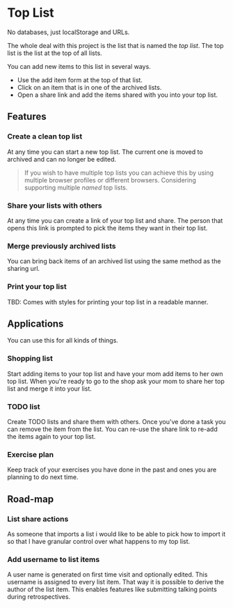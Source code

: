 # Top List

No databases, just localStorage and URLs.

The whole deal with this project is the list that is named the _top list_.
The top list is the list at the top of all lists.

You can add new items to this list in several ways.

- Use the add item form at the top of that list.
- Click on an item that is in one of the archived lists.
- Open a share link and add the items shared with you into your top list.

## Features

### Create a clean top list

At any time you can start a new top list. The current one is moved to archived
and can no longer be edited.

> If you wish to have multiple top lists you can achieve this by using
> multiple browser profiles or different browsers. Considering supporting
> multiple _named_ top lists.

### Share your lists with others

At any time you can create a link of your top list and share. The person that
opens this link is prompted to pick the items they want in their top list.

### Merge previously archived lists

You can bring back items of an archived list using the same method as the
sharing url.

### Print your top list

TBD: Comes with styles for printing your top list in a readable manner.

## Applications

You can use this for all kinds of things.

### Shopping list

Start adding items to your top list and have your mom add items to her own top
list. When you're ready to go to the shop ask your mom to share her top list
and merge it into your list.

### TODO list

Create TODO lists and share them with others. Once you've done a task you can
remove the item from the list. You can re-use the share link to re-add the
items again to your top list.

### Exercise plan

Keep track of your exercises you have done in the past and ones you are
planning to do next time.

## Road-map

### List share actions

As someone that imports a list
i would like to be able to pick how to import it
so that I have granular control over what happens to my top list.

### Add username to list items

A user name is generated on first time visit and optionally edited. This
username is assigned to every list item. That way it is possible to derive the
author of the list item. This enables features like submitting talking points
during retrospectives.
